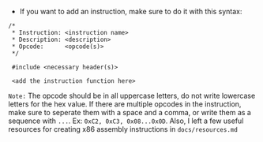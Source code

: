 - If you want to add an instruction, make sure to do it with this syntax:
```
/*
 * Instruction: <instruction name>
 * Description: <description>
 * Opcode:      <opcode(s)>
 */

 #include <necessary header(s)>

 <add the instruction function here>
 ```
 `Note:` The opcode should be in all uppercase letters, do not write lowercase letters for the hex value. If there are multiple opcodes in the instruction, make sure to seperate them with a space and a comma, or write them as a sequence with `...`. Ex: `0xC2, 0xC3, 0x08...0x0D`. Also, I left a few useful resources for creating x86 assembly instructions in `docs/resources.md`

